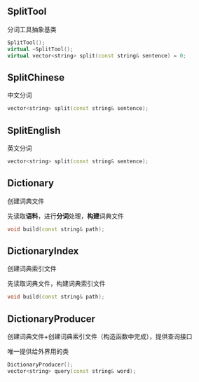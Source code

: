 ## SplitTool

分词工具抽象基类

```c++
SplitTool();
virtual ~SplitTool();
virtual vector<string> split(const string& sentence) = 0;
```

## SplitChinese

中文分词

```c++
vector<string> split(const string& sentence);
```

## SplitEnglish

英文分词

```c++
vector<string> split(const string& sentence);
```

## Dictionary

创建词典文件

先读取**语料**，进行**分词**处理，**构建**词典文件

```c++
void build(const string& path);
```

## DictionaryIndex

创建词典索引文件

先读取词典文件，构建词典索引文件

```c++
void build(const string& path);
```

## DictionaryProducer

创建词典文件+创建词典索引文件（构造函数中完成），提供查询接口

唯一提供给外界用的类

```c++
DictionaryProducer();
vector<string> query(const string& word);
```

